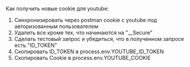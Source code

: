 Как получить новые cookie для youtube:

1. Синхронизировать через postman cookie с youtube под авторизованным пользователем
2. Удалить все кроме тех, что начинаются на "__Secure"
3. Сделать тестовый запрос и убедиться, что в полученном запросе есть "ID_TOKEN"
4. Скопировать ID_TOKEN в process.env.YOUTUBE_ID_TOKEN
5. Скопировать Cookie в process.env.YOUTUBE_COOKIE
